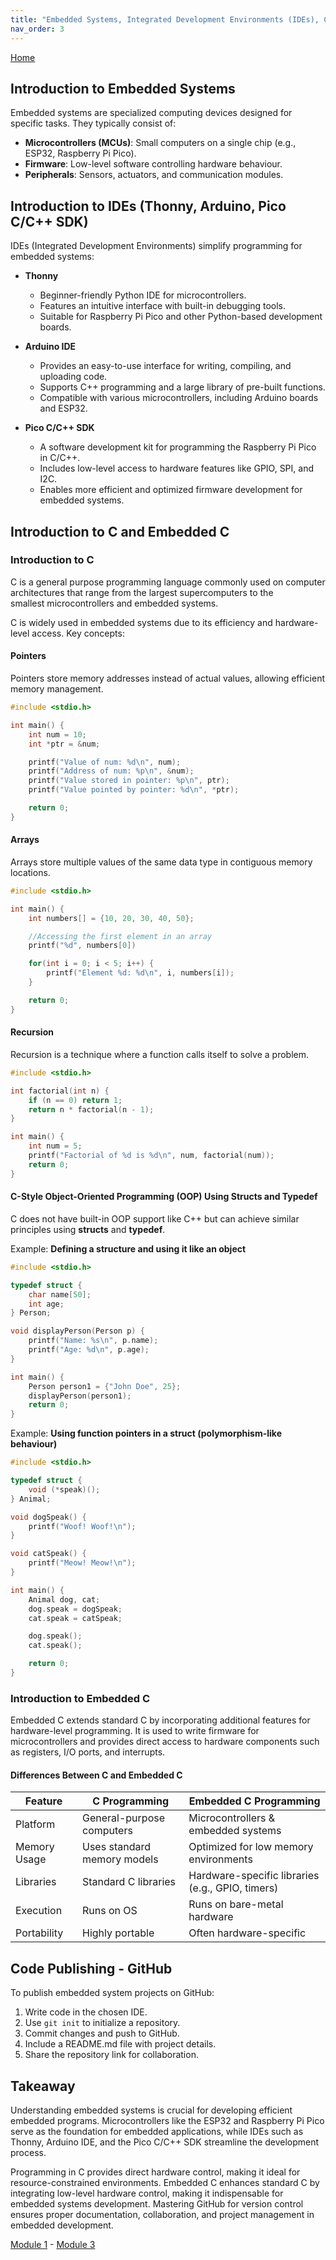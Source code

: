 ```yaml
---
title: "Embedded Systems, Integrated Development Environments (IDEs), Code Publishing"
nav_order: 3
---
```

[Home](index.md)

## Introduction to Embedded Systems
Embedded systems are specialized computing devices designed for specific tasks. They typically consist of:
- **Microcontrollers (MCUs)**: Small computers on a single chip (e.g., ESP32, Raspberry Pi Pico).
- **Firmware**: Low-level software controlling hardware behaviour.
- **Peripherals**: Sensors, actuators, and communication modules.

## Introduction to IDEs (Thonny, Arduino, Pico C/C++ SDK)
IDEs (Integrated Development Environments) simplify programming for embedded systems:

- **Thonny**  
  - Beginner-friendly Python IDE for microcontrollers.  
  - Features an intuitive interface with built-in debugging tools.  
  - Suitable for Raspberry Pi Pico and other Python-based development boards.  

- **Arduino IDE**  
  - Provides an easy-to-use interface for writing, compiling, and uploading code.  
  - Supports C++ programming and a large library of pre-built functions.  
  - Compatible with various microcontrollers, including Arduino boards and ESP32.  

- **Pico C/C++ SDK**  
  - A software development kit for programming the Raspberry Pi Pico in C/C++.  
  - Includes low-level access to hardware features like GPIO, SPI, and I2C.  
  - Enables more efficient and optimized firmware development for embedded systems.  

## Introduction to C and Embedded C

### Introduction to C
C is a general purpose programming language commonly used on computer architectures that range from the largest supercomputers to the smallest microcontrollers and embedded systems.

C is widely used in embedded systems due to its efficiency and hardware-level access. Key concepts:

#### Pointers
Pointers store memory addresses instead of actual values, allowing efficient memory management.

```c
#include <stdio.h>

int main() {
    int num = 10;
    int *ptr = &num;

    printf("Value of num: %d\n", num);
    printf("Address of num: %p\n", &num);
    printf("Value stored in pointer: %p\n", ptr);
    printf("Value pointed by pointer: %d\n", *ptr);

    return 0;
}
```

#### Arrays
Arrays store multiple values of the same data type in contiguous memory locations.

```c
#include <stdio.h>

int main() {
    int numbers[] = {10, 20, 30, 40, 50};

	//Accessing the first element in an array
	printf("%d", numbers[0])

    for(int i = 0; i < 5; i++) {
        printf("Element %d: %d\n", i, numbers[i]);
    }

    return 0;
}
```

#### Recursion
Recursion is a technique where a function calls itself to solve a problem.

```c
#include <stdio.h>

int factorial(int n) {
    if (n == 0) return 1;
    return n * factorial(n - 1);
}

int main() {
    int num = 5;
    printf("Factorial of %d is %d\n", num, factorial(num));
    return 0;
}
```

#### C-Style Object-Oriented Programming (OOP) Using Structs and Typedef
C does not have built-in OOP support like C++ but can achieve similar principles using **structs** and **typedef**.

Example: **Defining a structure and using it like an object**
```c
#include <stdio.h>

typedef struct {
    char name[50];
    int age;
} Person;

void displayPerson(Person p) {
    printf("Name: %s\n", p.name);
    printf("Age: %d\n", p.age);
}

int main() {
    Person person1 = {"John Doe", 25};
    displayPerson(person1);
    return 0;
}
```

Example: **Using function pointers in a struct (polymorphism-like behaviour)**
```c
#include <stdio.h>

typedef struct {
    void (*speak)();
} Animal;

void dogSpeak() {
    printf("Woof! Woof!\n");
}

void catSpeak() {
    printf("Meow! Meow!\n");
}

int main() {
    Animal dog, cat;
    dog.speak = dogSpeak;
    cat.speak = catSpeak;

    dog.speak();
    cat.speak();

    return 0;
}
```

### Introduction to Embedded C
Embedded C extends standard C by incorporating additional features for hardware-level programming. It is used to write firmware for microcontrollers and provides direct access to hardware components such as registers, I/O ports, and interrupts.

#### Differences Between C and Embedded C

| Feature      | C Programming               | Embedded C Programming                           |
| ------------ | --------------------------- | ------------------------------------------------ |
| Platform     | General-purpose computers   | Microcontrollers & embedded systems              |
| Memory Usage | Uses standard memory models | Optimized for low memory environments            |
| Libraries    | Standard C libraries        | Hardware-specific libraries (e.g., GPIO, timers) |
| Execution    | Runs on OS                  | Runs on bare-metal hardware                      |
| Portability  | Highly portable             | Often hardware-specific                          |

## Code Publishing - GitHub
To publish embedded system projects on GitHub:
1. Write code in the chosen IDE.
2. Use `git init` to initialize a repository.
3. Commit changes and push to GitHub.
4. Include a README.md file with project details.
5. Share the repository link for collaboration.

## Takeaway
Understanding embedded systems is crucial for developing efficient embedded programs. Microcontrollers like the ESP32 and Raspberry Pi Pico serve as the foundation for embedded applications, while IDEs such as Thonny, Arduino IDE, and the Pico C/C++ SDK streamline the development process.

Programming in C provides direct hardware control, making it ideal for resource-constrained environments. Embedded C enhances standard C by integrating low-level hardware control, making it indispensable for embedded systems development. Mastering GitHub for version control ensures proper documentation, collaboration, and project management in embedded development.

[Module 1](module1.md) - [Module 3](module3.md)